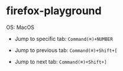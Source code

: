 # firefox-playground

OS: MacOS

- Jump to specific tab: `Command(⌘)+NUMBER`

- Jump to previous tab: `Command(⌘)+Shift+[`

- Jump to next tab: `Command(⌘)+Shift+]`
